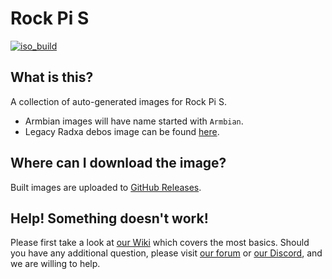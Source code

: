 # Rock Pi S
[![iso_build](https://github.com/radxa-build/rockpi-s/workflows/Build/badge.svg)](https://github.com/radxa-build/rockpi-s/actions/workflows/build.yml)

## What is this?

A collection of auto-generated images for Rock Pi S.

* Armbian images will have name started with `Armbian`.
* Legacy Radxa debos image can be found [here](https://github.com/radxa/rock-pi-s-images-released/releases).

## Where can I download the image?

Built images are uploaded to [GitHub Releases](https://github.com/radxa-build/rockpi-s/releases/latest).

## Help! Something doesn't work!

Please first take a look at [our Wiki](https://wiki.radxa.com/Home) which covers the most basics.
Should you have any additional question, please visit [our forum](https://rock.sh/go) or [our Discord](https://rock.sh/go), and we are willing to help.
